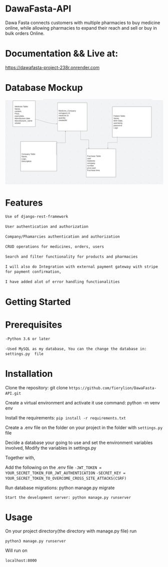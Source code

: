 # DawaFasta-API
Dawa Fasta connects customers with multiple pharmacies to buy medicine online, while allowing pharmacies to expand their reach and sell or buy in bulk orders Online.

# Documentation && Live at:
   
  https://dawafasta-project-238r.onrender.com
  
# Database Mockup

![Database Mockup](https://github.com/fierylion/DawaFasta-API/blob/main/Database%20Mockup.png)
     
# Features

	Use of django-rest-framework
	
	User authentication and authorization
	
	Company/Phamarcies authentication and authorization
	
	CRUD operations for medicines, orders, users
	
	Search and filter functionality for products and pharmacies
	
	I will also do Integration with external payment gateway with stripe for payment confirmation,
	
	I have added alot of error handling functionalities
	
# Getting Started

# Prerequisites

	-Python 3.6 or later
	
	-Used MySQL as my database, You can the change the database in:  settings.py  file

# Installation

Clone the repository: git clone `https://github.com/fierylion/DawaFasta-API.git`

Create a virtual environment and activate it use command: python -m venv env 

Install the requirements: `pip install -r requirements.txt`

Create a .env file on the folder on your project in the folder with `settings.py` file

Decide a database your going to use and set the environment variables involved, Modify the variables in settings.py

Together with,

Add the following on the .env file
	`-JWT_TOKEN = YOUR_SECRET_TOKEN_FOR_JWT_AUTHENTICATION`
	`-SECRET_KEY = YOUR_SECRET_TOKEN_TO_OVERCOME_CROSS_SITE_ATTACKS(CSRF)`

Run database migrations: python manage.py migrate

	Start the development server: python manage.py runserver
	
# Usage

On your project directory(the directory with manage.py file) run 

 `python3 manage.py runserver`
 
Will run on 

`localhost:8000`
	
	
	
	
	
